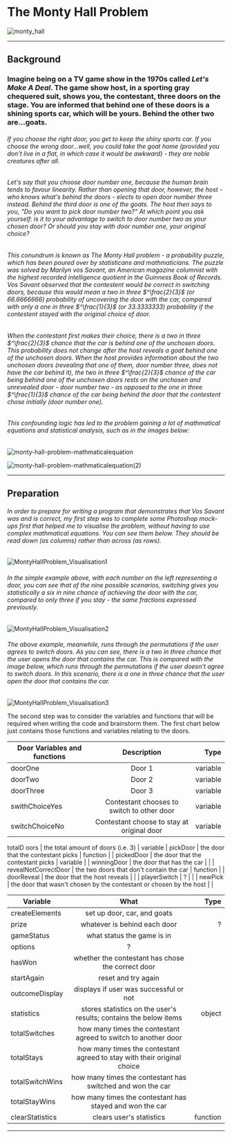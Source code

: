 # The Monty Hall Problem

![monty_hall](https://user-images.githubusercontent.com/52511353/202871777-56df5935-d665-44bf-992f-1d3c188237ac.jpeg)

---

## Background

### Imagine being on a TV game show in the 1970s called *Let's Make A Deal*. The game show host, in a sporting gray chequered suit, shows you, the contestant, three doors on the stage. You are informed that behind one of these doors is a shining sports car, which will be yours. Behind the other two are...goats. 
###### If you choose the right door, you get to keep the shiny sports car. If you choose the wrong door...well, you *could* take the goat home (provided you don't live in a flat, in which case it would be awkward) - they are noble creatures after all.
###### Let's say that you choose door number one, because the human brain tends to favour linearity. Rather than opening that door, however, the host - who knows what's behind the doors - elects to open door number three instead. Behind the third door is one of the goats. The host then says to you, "Do you want to pick door number two?" At which point you ask yourself: is it to your advantage to switch to door number two as your chosen door? Or should you stay with door number one, your original choice?
###### This conundrum is known as The Monty Hall problem - a probability puzzle, which has been poured over by statisticans and mathmaticians. The puzzle was solved by Marilyn vos Savant, an American magazine columnist with the highest recorded intelligence quotient in the *Guinness Book of Records*. Vos Savant observed that the contestent would be correct in switching doors, because this would mean a two in three $^\frac{2}{3}$ (or 66.6666666) probability of uncovering the door with the car, compared with only a one in three $^\frac{1}{3}$ (or 33.3333333) probability if the contestent stayed with the original choice of door.
###### When the contestant first makes their choice, there is a two in three $^\frac{2}{3}$ chance that the car is behind one of the unchosen doors. This probability does not change after the host reveals a goat behind one of the unchosen doors. When the host provides information about the two unchosen doors (revealing that one of them, door number three, does not have the car behind it), the two in three $^\frac{2}{3}$ chance of the car being behind one of the unchosen doors rests on the unchosen and unrevealed door - door number two - as opposed to the one in three $^\frac{1}{3}$ chance of the car being behind the door that the contestent chose initially (door number one). 
###### This confounding logic has led to the problem gaining a lot of mathmatical equations and statistical analysis, such as in the images below:

![monty-hall-problem-mathmaticalequation](https://user-images.githubusercontent.com/52511353/202873316-72600ac2-83d9-44ee-94cf-ef51a03d3eb9.png)

![monty-hall-problem-mathmaticalequation(2)](https://user-images.githubusercontent.com/52511353/202872160-da03657d-b52a-445f-b638-f68e68b294cb.jpg)

--- 
## Preparation

###### In order to prepare for writing a program that demonstrates that Vos Savant was and is correct, my first step was to complete some Photoshop mock-ups first that helped me to visualise the problem, without having to use complex mathmatical equations. You can see them below. They should be read down (as columns) rather than across (as rows). 

![MontyHallProblem_Visualisation1](https://user-images.githubusercontent.com/52511353/202873322-a004bb5c-82ab-459d-aff4-6b3623dc5582.jpg)

###### In the simple example above, with each number on the left representing a door, you can see that of the nine possible scenarios, switching gives you statistically a six in nine chance of achieving the door with the car, compared to only three if you stay - the same fractions expressed previously.

![MontyHallProblem_Visualisation2](https://user-images.githubusercontent.com/52511353/202874447-f76882dd-1fe9-4ec5-8323-98a83571d92c.jpg)

###### The above example, meanwhile, runs through the permutations if the user agrees to switch doors. As you can see, there is a two in three chance that the user opens the door that contains the car. This is compared with the image below, which runs through the permutations if the user *doesn't* agree to switch doors. In this scenario, there is a one in three chance that the user open the door that contains the car. 

![MontyHallProblem_Visualisation3](https://user-images.githubusercontent.com/52511353/202874454-97af8b54-72a1-4c89-a550-9c791c5c01a4.jpg)

The second step was to consider the variables and functions that will be required when writing the code and brainstorm them. The first chart below just contains those functions and variables relating to the doors. 

| Door Variables and functions    | Description                                                               | Type                |
| -------------                   |:-------------:                                                          | -----:                |
| doorOne                         | Door 1                                                                  | variable              |
| doorTwo                         | Door 2                                                                  | variable              |
| doorThree                       | Door 3                                                                  | variable              |
| swithChoiceYes                  | Contestant chooses to switch to other door                              | variable              |
| switchChoiceNo                  | Contestant choose to stay at original door                              | variable              |
 
 totalD  oors                      | the total amount of doors (i.e. 3)                                      | variable
| pickDoor                        | the door that the contestant picks                                      | function              | 
| pickedDoor                      | the door that the contestant picks                                      | variable              | 
| winningDoor                     | the door that has the car                                               |                       |
| revealNotCorrectDoor            | the two doors that don't contain the car                                | function              |
| doorReveal                      | the door that the host reveals                                          |                       |
| playerSwitch                    | ?                                                                       |                       |
| newPick                         | the door that wasn't chosen by the contestant or chosen by the host     |                       |

| Variable                        | What                                                                    | Type                  |
| -------------                   |:-------------:                                                          | -----:                |
| createElements                  | set up door, car, and goats                                             |                       |
| prize                           | whatever is behind each door                                            |   ?                   |
| gameStatus                      | what status the game is in                                              |                       |
| options                         | ?                                                                       |                       |
| hasWon                          | whether the contestant has chose the correct door                       |                       |
| startAgain                      | reset and try again                                                     |                       |
| outcomeDisplay                  | displays if user was successful or not                                  |                       |
| statistics                      | stores statistics on the user's results; contains the below items       | object                |
| totalSwitches                   | how many times the contestant agreed to switch to another door          |                       |
| totalStays                      | how many times the contestant agreed to stay with their original choice |                       |
| totalSwitchWins                 | how many times the contestant has switched and won the car              |                       |
| totalStayWins                   | how many times the contestant has stayed and won the car                |                       |
| clearStatistics                 | clears user's statistics                                                | function              |






---
